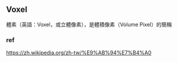 ## Voxel
體素（英語：Voxel，或立體像素），是體積像素（Volume Pixel）的簡稱

### ref 
https://zh.wikipedia.org/zh-tw/%E9%AB%94%E7%B4%A0
